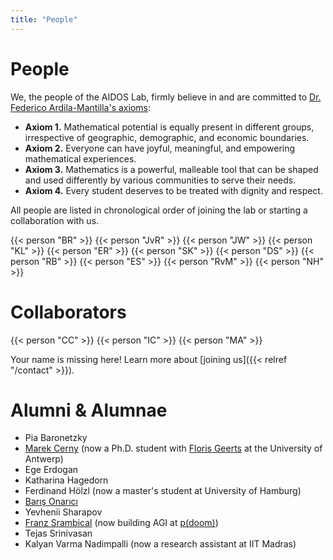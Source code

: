 ```yaml
---
title: "People"
---
```


# People

We, the people of the AIDOS Lab, firmly believe in and are committed to [Dr. Federico Ardila-Mantilla's axioms](https://fardila.com/):

- **Axiom 1.** Mathematical potential is equally present in different groups, irrespective of geographic, demographic, and economic boundaries.
- **Axiom 2.** Everyone can have joyful, meaningful, and empowering mathematical experiences.
- **Axiom 3.** Mathematics is a powerful, malleable tool that can be shaped and used differently by various communities to serve their needs.
- **Axiom 4.** Every student deserves to be treated with dignity and respect.

All people are listed in chronological order of joining the lab or
starting a collaboration with us.

<div class="people-card-container">
    {{< person "BR" >}}
    {{< person "JvR" >}}
    {{< person "JW" >}}
    {{< person "KL" >}}
    {{< person "ER" >}}
    {{< person "SK" >}}
    {{< person "DS" >}}
    {{< person "RB" >}}
    {{< person "ES" >}}
    {{< person "RvM" >}}
    {{< person "NH" >}}
</div>

# Collaborators

<div class="people-card-container">
    {{< person "CC" >}}
    {{< person "IC" >}}
    {{< person "MA" >}}
</div>

Your name is missing here! Learn more about [joining us]({{< relref "/contact" >}}).

# Alumni & Alumnae

- Pia Baronetzky
- [Marek Cerny](http://marekcerny.com) (now a Ph.D. student with [Floris Geerts](https://fgeerts.github.io/) at the University of Antwerp)
- Ege Erdogan
- Katharina Hagedorn
- Ferdinand Hölzl (now a master's student at University of Hamburg)
- [Barış Onarıcı](https://www.linkedin.com/in/barisonarici-a271828182845904523/)
- Yevhenii Sharapov
- [Franz Srambical](https://srambical.fr/) (now building AGI at [p(doom)](https://pdoom.org))
- Tejas Srinivasan
- Kalyan Varma Nadimpalli (now a research assistant at IIT Madras)
